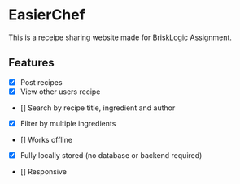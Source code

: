 # EasierChef

This is a receipe sharing website made for BriskLogic Assignment.

## Features

- [x] Post recipes
- [x] View other users recipe
- [] Search by recipe title, ingredient and author
- [x] Filter by multiple ingredients
- [] Works offline
- [x] Fully locally stored (no database or backend required)
- [] Responsive
